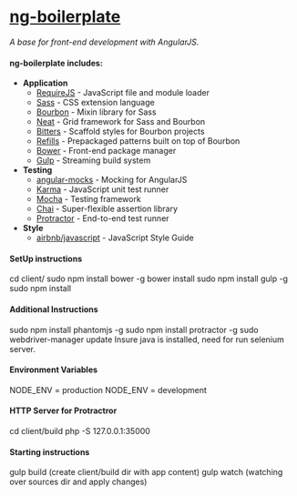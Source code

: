 # [ng-boilerplate](http://ianwalter.github.io/ng-boilerplate/)
*A base for front-end development with AngularJS.*

#### ng-boilerplate includes:
* **Application**
    * [RequireJS](http://requirejs.org/) - JavaScript file and module loader
    * [Sass](http://sass-lang.com/) - CSS extension language
    * [Bourbon](http://bourbon.io/) - Mixin library for Sass
    * [Neat](http://neat.bourbon.io/) - Grid framework for Sass and Bourbon
    * [Bitters](http://bitters.bourbon.io/) - Scaffold styles for Bourbon projects
    * [Refills](http://refills.bourbon.io/) - Prepackaged patterns built on top of Bourbon
    * [Bower](http://bower.io/) - Front-end package manager
    * [Gulp](http://gulpjs.com/) - Streaming build system
* **Testing**
    * [angular-mocks](https://github.com/angular/bower-angular-mocks/) - Mocking for AngularJS
    * [Karma](http://karma-runner.github.io/) - JavaScript unit test runner
    * [Mocha](http://mochajs.org/) - Testing framework
    * [Chai](http://chaijs.com/) - Super-flexible assertion library
    * [Protractor](https://github.com/angular/protractor/) - End-to-end test runner
* **Style**
    * [airbnb/javascript](https://github.com/airbnb/javascript/) - JavaScript Style Guide


#### SetUp instructions
cd client/
sudo npm install bower -g
bower install
sudo npm install gulp -g
sudo npm install

#### Additional Instructions
sudo npm install phantomjs -g
sudo npm install protractor -g
sudo webdriver-manager update
Insure java is installed, need for run selenium server.

#### Environment Variables
NODE_ENV = production
NODE_ENV = development

#### HTTP Server for Protractror
cd client/build
php -S 127.0.0.1:35000

#### Starting instructions
gulp build (create client/build dir with app content)
gulp watch (watching over sources dir and apply changes)